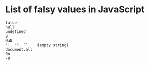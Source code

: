 # List of falsy values in JavaScript
```
false
null
undefined
0
NaN
'', "", ``    (empty string)
document.all
0n
-0

```
